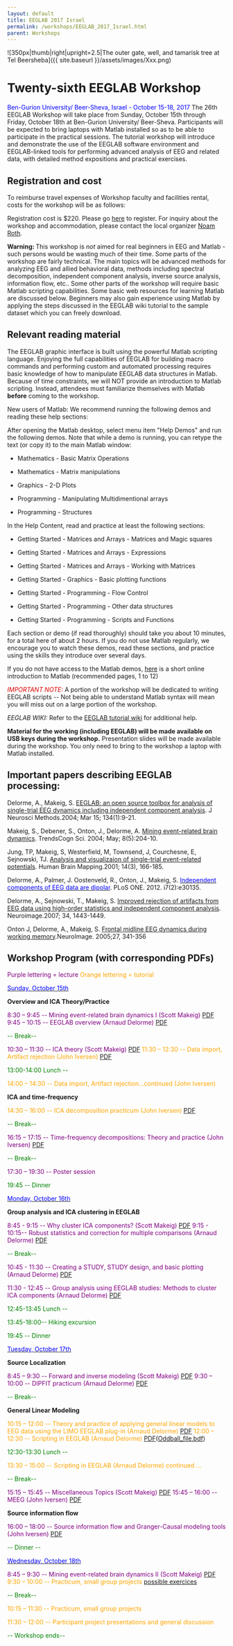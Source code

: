 ```yaml
---
layout: default
title: EEGLAB 2017 Israel
permalink: /workshops/EEGLAB_2017_Israel.html
parent: Workshops
---
```


![350px\|thumb\|right\|upright=2.5\|The outer gate, well, and tamarisk
tree at Tel Beersheba]({{ site.baseurl }}/assets/images/Xxx.png)

Twenty-sixth EEGLAB Workshop
============================

<font color=blue>Ben-Gurion University/ Beer-Sheva, Israel - October
15-18, 2017</font>
The 26th EEGLAB Workshop will take place from Sunday, October 15th
through Friday, October 18th at Ben-Gurion University/ Beer-Sheva.
Participants will be expected to bring laptops with Matlab installed so
as to be able to participate in the practical sessions. The tutorial
workshop will introduce and demonstrate the use of the EEGLAB software
environment and EEGLAB-linked tools for performing advanced analysis of
EEG and related data, with detailed method expositions and practical
exercises.

Registration and cost
---------------------

To reimburse travel expenses of Workshop faculty and facilities rental,
costs for the workshop will be as follows:

Registration cost is $220. Please go
[here](http://shopeng.bgu.ac.il/product/eeglab-workshop-2017) to
register. For inquiry about the workshop and accommodation, please
contact the local organizer [Noam Roth](mailto:rothn@post.bgu.ac.il).

<b>Warning: </b> This workshop is <em>not</em> aimed for real beginners
in EEG and Matlab - such persons would be wasting much of their time.
Some parts of the workshop are fairly technical. The main topics will be
advanced methods for analyzing EEG and allied behavioral data, methods
including spectral decomposition, independent component analysis,
inverse source analysis, information flow, etc.. Some other parts of the
workshop will require basic Matlab scripting capabilities. Some basic
web resources for learning Matlab are discussed below. Beginners may
also gain experience using Matlab by applying the steps discussed in the
EEGLAB wiki tutorial to the sample dataset which you can freely
download.

Relevant reading material
-------------------------

The EEGLAB graphic interface is built using the powerful Matlab
scripting language. Enjoying the full capabilities of EEGLAB for
building macro commands and performing custom and automated processing
requires basic knowledge of how to manipulate EEGLAB data structures in
Matlab. Because of time constraints, we will NOT provide an introduction
to Matlab scripting. Instead, attendees must familiarize themselves with
Matlab <b>before</b> coming to the workshop.

New users of Matlab: We recommend running the following demos and
reading these help sections:

After opening the Matlab desktop, select menu item "Help Demos" and run
the following demos. Note that while a demo is running, you can retype
the text (or copy it) to the main Matlab window:

- Mathematics - Basic Matrix Operations

- Mathematics - Matrix manipulations

- Graphics - 2-D Plots

- Programming - Manipulating Multidimentional arrays

- Programming - Structures


In the Help Content, read and practice at least the following sections:



- Getting Started - Matrices and Arrays - Matrices and Magic squares

- Getting Started - Matrices and Arrays - Expressions

- Getting Started - Matrices and Arrays - Working with Matrices

- Getting Started - Graphics - Basic plotting functions

- Getting Started - Programming - Flow Control

- Getting Started - Programming - Other data structures

- Getting Started - Programming - Scripts and Functions




Each section or demo (if read thoroughly) should take you about 10
minutes, for a total here of about 2 hours. If you do not use Matlab
regularly, we encourage you to watch these demos, read these sections,
and practice using the skills they introduce over several days.

If you do not have access to the Matlab demos,
[here](http://sccn.ucsd.edu/eeglab/matlaboverview.html) is a short
online introduction to Matlab (recommended pages, 1 to 12)

<font color="dark blue">*IMPORTANT NOTE:*</font> A portion of the
workshop will be dedicated to writing EEGLAB scripts -- Not being able
to understand Matlab syntax will mean you will miss out on a large
portion of the workshop.

*EEGLAB WIKI:* Refer to the [EEGLAB tutorial wiki](/EEGLAB "wikilink")
for additional help.

<b>Material for the working (including EEGLAB) will be made available on
USB keys during the workshop.</b> Presentation slides will be made
available during the workshop. You only need to bring to the workshop a
laptop with Matlab installed.

Important papers describing EEGLAB processing:
----------------------------------------------

Delorme, A., Makeig, S. [EEGLAB: an open source toolbox for analysis of
single-trial EEG dynamics including independent component
analysis](https://sccn.ucsd.edu/githubwiki/files/eeglab_published.pdf). J Neurosci Methods.2004; Mar 15; 134(1):9-21.

Makeig, S., Debener, S., Onton, J., Delorme, A. [Mining event-related
brain dynamics](https://sccn.ucsd.edu/githubwiki/files/ticsreview_published.pdf). TrendsCogn Sci. 2004; May; 8(5):204-10.

Jung, TP, Makeig, S, Westerfield, M, Townsend, J, Courchesne, E,
Sejnowski, TJ. [Analysis and visualizaion of single-trial event-related
potentials](https://sccn.ucsd.edu/githubwiki/files/jung_hbm01.pdf). Human Brain Mapping.2001; 14(3), 166-185.

Delorme, A., Palmer, J. Oostenveld, R., Onton, J., Makeig, S.
[<font color=blue>Independent components of EEG data are
dipolar</font>](http://www.plosone.org/article/info%3Adoi%2F10.1371%2Fjournal.pone.0030135).
PLoS ONE. 2012. i7(2):e30135.

Delorme, A., Sejnowski, T., Makeig, S. [Improved rejection of artifacts
from EEG data using high-order statistics and independent component
analysis](https://sccn.ucsd.edu/githubwiki/files/neuroimage2007_reformated.pdf). Neuroimage.2007; 34, 1443-1449.

Onton J, Delorme, A., Makeig, S. [Frontal midline EEG dynamics during
working memory](https://sccn.ucsd.edu/githubwiki/files/onton_fmtheta_published.pdf).NeuroImage. 2005;27, 341-356

Workshop Program (with corresponding PDFs)
------------------------------------------

<font color=purple>Purple lettering = lecture</font>
<font color=orange>Orange lettering = tutorial</font>

<u><font color=blue>Sunday, October 15th</font></u>


**Overview and ICA Theory/Practice**


<font color = purple>8:30 – 9:45 -- Mining event-related brain dynamics
I (Scott Makeig)</font>
[PDF](https://sccn.ucsd.edu/githubwiki/files/makeig_eeglab_israel_i.pdf‎)
<font color = purple>9:45 – 10:15 -- EEGLAB overview (Arnaud
Delorme)</font>
[PDF‎](https://sccn.ucsd.edu/githubwiki/files/eeglab2017_ad_eeglab_overview_israel.pdf)

<font color = green>-- Break--</font>

<font color = purple>10:30 – 11:30 -- ICA theory (Scott Makeig)</font>
[PDF‎](https://sccn.ucsd.edu/githubwiki/files/eeglab_israel_ica.pdf)
<font color = orange>11:30 – 12:30 -- Data import, Artifact rejection
(John Iversen)</font>
[PDF](https://sccn.ucsd.edu/githubwiki/files/eeglab2017_jri_preprocessing.pdf)
<!-- -->


<font color = green>13:00-14:00 Lunch --</font>

<!-- -->



<font color = orange>14:00 – 14:30 -- Data import, Artifact
rejection...continued (John Iversen)</font>

<!-- -->


**ICA and time-frequency**


<font color = orange>14:30 – 16:00 -- ICA decomposition practicum (John
Iversen)</font>
[PDF](https://sccn.ucsd.edu/githubwiki/files/eeglab2017_jri_ica_practicum.pdf)

<font color = green>-- Break--</font>

<font color = purple>16:15 – 17:15 -- Time-frequency decompositions:
Theory and practice (John Iversen)</font>
[PDF](https://sccn.ucsd.edu/githubwiki/files/eeglab2017_jri_time_frequency.pdf)

<font color = green>-- Break--</font>

<font color = purple>17:30 – 19:30 -- Poster session</font>

<!-- -->


<font color = green>19:45 -- Dinner</font>

<u><font color=blue>Monday, October 16th</font></u>


**Group analysis and ICA clustering in EEGLAB**


<font color = purple>8:45 - 9:15 -- Why cluster ICA components? (Scott
Makeig)</font>
[PDF](https://sccn.ucsd.edu/githubwiki/files/makeig_eeglab_israel17_clustering.pdf‎)
<font color = purple>9:15 - 10:15-- Robust statistics and correction for
multiple comparisons (Arnaud Delorme)</font>
[PDF](https://sccn.ucsd.edu/githubwiki/files/eeglab2017_statistics_israel2.pdf‎)

<font color = green>-- Break--</font>

<font color = purple>10:45 - 11:30 -- Creating a STUDY, STUDY design,
and basic plotting (Arnaud Delorme)</font>
[PDF](https://sccn.ucsd.edu/githubwiki/files/eeglab2017_ad_study_design_israel2.pdf‎)
<!-- -->



<font color = purple>11:30 - 12:45 -- Group analysis using EEGLAB
studies: Methods to cluster ICA components (Arnaud Delorme)</font>
[PDF](https://sccn.ucsd.edu/githubwiki/files/eeglab2017_ad_study_clustering_israel2.pdf‎)
<!-- -->


<font color = green>12:45-13:45 Lunch --</font>

<!-- -->


<font color = green>13:45-18:00-- Hiking excursion</font>

<!-- -->


<font color = green>19:45 -- Dinner</font>

<u><font color=blue>Tuesday, October 17th</font></u>


**Source Localization**


<font color = purple>8:45 – 9:30 -- Forward and inverse modeling (Scott
Makeig)</font>
[PDF](https://sccn.ucsd.edu/githubwiki/files/eeglab_israel17_forwardinversemods.pdf‎)
<font color = purple>9:30 – 10:00 -- DIPFIT practicum (Arnaud
Delorme)</font> [PDF](https://sccn.ucsd.edu/githubwiki/files/dipfit_practicum_israel.pdf‎)
<!-- -->



<font color = green>-- Break--</font>

<!-- -->


**General Linear Modeling**


<font color = orange>10:15 – 12:00 -- Theory and practice of applying
general linear models to EEG data using the LIMO EEGLAB plug-in (Arnaud
Delorme)</font> [PDF](https://sccn.ucsd.edu/githubwiki/files/limo_israel_2017.pdf‎)
<font color = orange>12:00 – 12:30 -- Scripting in EEGLAB (Arnaud
Delorme)</font> [PDF](https://sccn.ucsd.edu/githubwiki/files/israel_scripting.pdf‎)([Oddball_file.bdf](https://sccn.ucsd.edu/githubwiki/files/oddball_file.zip‎))
<!-- -->


<font color=green>12:30-13:30 Lunch --</font>

<!-- -->



<font color = orange>13:30 – 15:00 -- Scripting in EEGLAB (Arnaud
Delorme) continued ...</font>

<!-- -->



<font color = green>-- Break--</font>

<!-- -->



<font color=purple>15:15 – 15:45 -- Miscellaneous Topics (Scott
Makeig)</font> [PDF](https://sccn.ucsd.edu/githubwiki/files/eeglab_israel_misc.pdf‎)
<font color=purple>15:45 – 16:00 -- MEEG (John Iversen)</font>
[PDF](https://sccn.ucsd.edu/githubwiki/files/eeglab_jri_meeg.pdf‎)
<!-- -->


**Source information flow**


<font color=purple>16:00 – 18:00 -- Source information flow and
Granger-Causal modeling tools (John Iversen)</font>
[PDF](https://sccn.ucsd.edu/githubwiki/files/eeglab2017_israel_jri_connectivity2.pdf‎)
<!-- -->



<font color=green>-- Dinner --</font>

<u><font color=blue>Wednesday, October 18th</font></u>



<font color=purple>8:45 – 9:30 -- Mining event-related brain dynamics II
(Scott Makeig)</font> [PDF](https://sccn.ucsd.edu/githubwiki/files/eeglab2013_sm_israel.pdf‎)
<font color=orange>9:30 – 10:00 -- Practicum, small group projects
[possible exercices](https://sccn.ucsd.edu/githubwiki/files/eeglab_problems.pdf‎)</font>
<!-- -->



<font color = green>-- Break--</font>

<!-- -->



<font color=orange>10:15 – 11:30 -- Practicum, small group
projects</font>

<font color=orange>11:30 – 12:00 -- Participant project presentations
and general discussion</font>

<!-- -->



<font color = green>-- Workshop ends--</font>

